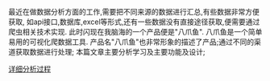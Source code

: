

最近在做数据分析方面的工作,需要把不同来源的数据进行汇总,有些数据非常方便获取, 如api接口,数据库,excel等形式,还有一些数据没有直接途径获取,便需要通过爬虫相关技术实现.  此时闪现在我脑海的一个产品便是"八爪鱼".
八爪鱼是一个简单易用的可视化爬数据工具.  产品名"八爪鱼"也非常形象的描述了产品;通过不同的渠道获取数据进行处理;
本篇文章主要分析学习及主要功能及设计;

[详细分析过程](https://www.yuque.com/xiaodong-eisgq/gfsm93/emfi3d)

